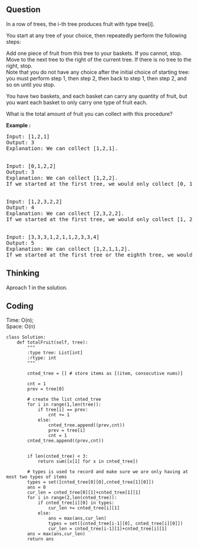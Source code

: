 ## Question
In a row of trees, the i-th tree produces fruit with type tree[i].</br>

You start at any tree of your choice, then repeatedly perform the following steps:</br>

Add one piece of fruit from this tree to your baskets.  If you cannot, stop.</br>
Move to the next tree to the right of the current tree.  If there is no tree to the right, stop.</br>
Note that you do not have any choice after the initial choice of starting tree: you must perform step 1, then step 2, then back to step 1, then step 2, and so on until you stop.</br>

You have two baskets, and each basket can carry any quantity of fruit, but you want each basket to only carry one type of fruit each.</br>

What is the total amount of fruit you can collect with this procedure?</br>

**Example :**
<pre>
Input: [1,2,1]
Output: 3
Explanation: We can collect [1,2,1].


Input: [0,1,2,2]
Output: 3
Explanation: We can collect [1,2,2].
If we started at the first tree, we would only collect [0, 1].


Input: [1,2,3,2,2]
Output: 4
Explanation: We can collect [2,3,2,2].
If we started at the first tree, we would only collect [1, 2].


Input: [3,3,3,1,2,1,1,2,3,3,4]
Output: 5
Explanation: We can collect [1,2,1,1,2].
If we started at the first tree or the eighth tree, we would only collect 4 fruits.
</pre>


## Thinking
Aproach 1 in the solution.

## Coding
Time: O(n);  </br>
Space: O(n) 
```python3
class Solution:
    def totalFruit(self, tree):
        """
        :type tree: List[int]
        :rtype: int
        """
        
        cnted_tree = [] # store items as [(item, consecutive nums)]
        
        cnt = 1
        prev = tree[0]
        
        # create the list cnted_tree
        for i in range(1,len(tree)):
            if tree[i] == prev:
                cnt += 1
            else:
                cnted_tree.append((prev,cnt))
                prev = tree[i]
                cnt = 1
        cnted_tree.append((prev,cnt))
        

        if len(cnted_tree) < 3:
            return sum([x[1] for x in cnted_tree])
        
        # types is used to record and make sure we are only having at most two types of items
        types = set([cnted_tree[0][0],cnted_tree[1][0]])
        ans = 0
        cur_len = cnted_tree[0][1]+cnted_tree[1][1]
        for i in range(2,len(cnted_tree)):
            if cnted_tree[i][0] in types:
                cur_len += cnted_tree[i][1]
            else:
                ans = max(ans,cur_len)
                types = set([cnted_tree[i-1][0], cnted_tree[i][0]])
                cur_len = cnted_tree[i-1][1]+cnted_tree[i][1]
        ans = max(ans,cur_len)
        return ans
            
```

